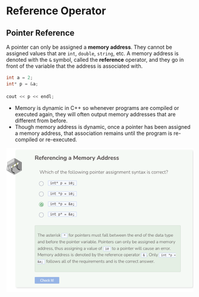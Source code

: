 # Reference Operator
## Pointer Reference
A pointer can only be assigned a **memory address**. They cannot be assigned values that are `int`, `double`, `string`, etc. A memory address is denoted with the `&` symbol, called the **reference** operator, and they go in front of the variable that the address is associated with.

```cpp
int a = 2;
int* p = &a;

cout << p << endl;
```

- Memory is dynamic in C++ so whenever programs are compiled or executed again, they will often output memory addresses that are different from before.
- Though memory address is dynamic, once a pointer has been assigned a memory address, that association remains until the program is re-compiled or re-executed.

![Question 3](_assets/Q3.png)